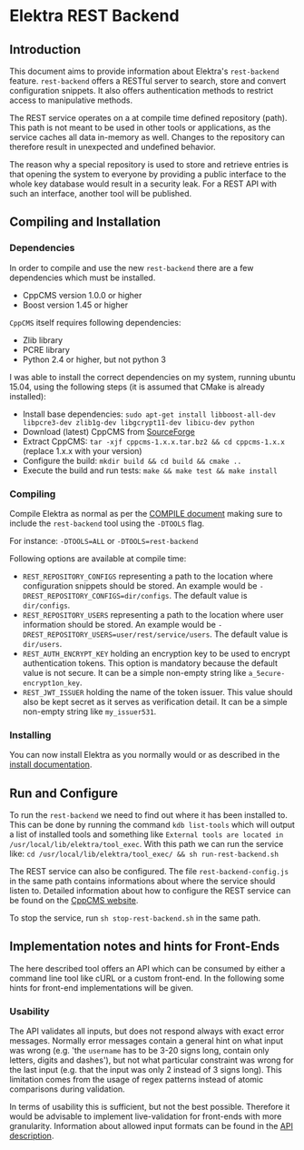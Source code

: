 # Elektra REST Backend #

## Introduction ##

This document aims to provide information about Elektra's `rest-backend` feature. `rest-backend` offers a RESTful server to search, store and convert configuration snippets. It also offers authentication methods to restrict access to manipulative methods.

The REST service operates on a at compile time defined repository (path). This path is not meant to be used in other tools or applications, as the service caches all data in-memory as well. Changes to the repository can therefore result in unexpected and undefined behavior.

The reason why a special repository is used to store and retrieve entries is that opening the system to everyone by providing a public interface to the whole key database would result in a security leak. For a REST API with such an interface, another tool will be published.

## Compiling and Installation ##

### Dependencies ###

In order to compile and use the new `rest-backend` there are a few dependencies which must be installed. 

- CppCMS version 1.0.0 or higher
- Boost version 1.45 or higher

`CppCMS` itself requires following dependencies:

- Zlib library
- PCRE library
- Python 2.4 or higher, but not python 3

I was able to install the correct dependencies on my system, running ubuntu 15.04, using the following steps (it is assumed that CMake is already installed):
- Install base dependencies: `sudo apt-get install libboost-all-dev libpcre3-dev zlib1g-dev libgcrypt11-dev libicu-dev python`
- Download (latest) CppCMS from  [SourceForge](https://sourceforge.net/projects/cppcms/files/cppcms/)
- Extract CppCMS: `tar -xjf cppcms-1.x.x.tar.bz2 && cd cppcms-1.x.x` (replace 1.x.x with your version)
- Configure the build: `mkdir build && cd build && cmake ..`
- Execute the build and run tests: `make && make test && make install`

### Compiling ###

Compile Elektra as normal as per the [COMPILE document](http://libelektra.org/tree/master/doc/COMPILE.md) making sure to include the `rest-backend` tool using the `-DTOOLS` flag.

For instance:
`-DTOOLS=ALL` or `-DTOOLS=rest-backend`

Following options are available at compile time:
- `REST_REPOSITORY_CONFIGS` representing a path to the location where configuration snippets should be stored. An example would be `-DREST_REPOSITORY_CONFIGS=dir/configs`. The default value is `dir/configs`.
- `REST_REPOSITORY_USERS` representing a path to the location where user information should be stored. An example would be `-DREST_REPOSITORY_USERS=user/rest/service/users`. The default value is `dir/users`.
- `REST_AUTH_ENCRYPT_KEY` holding an encryption key to be used to encrypt authentication tokens. This option is mandatory because the default value is not secure. It can be a simple non-empty string like `a_5ecure-encrypt1on_key`.
- `REST_JWT_ISSUER` holding the name of the token issuer. This value should also be kept secret as it serves as verification detail. It can be a simple non-empty string like `my_issuer531`.

### Installing ###

You can now install Elektra as you normally would or as described in the [install documentation](http://libelektra.org/tree/master/doc/INSTALL.md).

## Run and Configure ##

To run the `rest-backend` we need to find out where it has been installed to. This can be done by running the command `kdb list-tools` which will output a list of installed tools and something like `External tools are located in /usr/local/lib/elektra/tool_exec`. With this path we can run the service like:
`cd /usr/local/lib/elektra/tool_exec/ && sh run-rest-backend.sh`

The REST service can also be configured. The file `rest-backend-config.js` in the same path contains informations about where the service should listen to. Detailed information about how to configure the REST service can be found on the [CppCMS website](http://cppcms.com/wikipp/en/page/cppcms_1x_config).

To stop the service, run `sh stop-rest-backend.sh` in the same path.

## Implementation notes and hints for Front-Ends

The here described tool offers an API which can be consumed by either a command line tool like cURL or a custom front-end. In the following some hints for front-end implementations will be given.

### Usability

The API validates all inputs, but does not respond always with exact error messages. Normally error messages contain a general hint on what input was wrong (e.g. 'the `username` has to be 3-20 signs long, contain only letters, digits and dashes'), but not what particular constraint was wrong for the last input (e.g. that the input was only 2 instead of 3 signs long). This limitation comes from the usage of regex patterns instead of atomic comparisons during validation.

In terms of usability this is sufficient, but not the best possible. Therefore it would be advisable to implement live-validation for front-ends with more granularity. Information about allowed input formats can be found in the [API description](http://libelektra.org/tree/master/doc/rest_api/snippet_sharing/api-description.apib).



